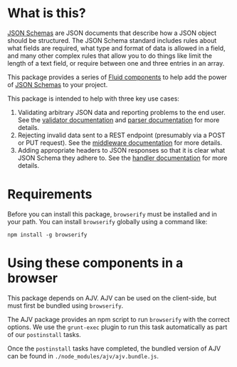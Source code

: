 # What is this?

[JSON Schemas](http://json-schema.org) are JSON documents that describe how a JSON object should be structured.  The
JSON Schema standard includes rules about what fields are required, what type and format of data is allowed in a field,
and many other complex rules that allow you to do things like limit the length of a text field, or require between one
and three entries in an array.

This package provides a series of [Fluid components](https://github.com/fluid-project/infusion-docs/blob/master/src/documents/UnderstandingInfusionComponents.md)
to help add the power of [JSON Schemas](http://json-schema.org) to your project.

This package is intended to help with three key use cases:

1.  Validating arbitrary JSON data and reporting problems to the end user.  See the [validator documentation](./docs/validator.md) and [parser documentation](./docs/parser.md) for more details.
2.  Rejecting invalid data sent to a REST endpoint (presumably via a POST or PUT request).  See the [middleware documentation](./docs/middleware) for more details.
3.  Adding appropriate headers to JSON responses so that it is clear what JSON Schema they adhere to.  See the [handler documentation](./docs/handler.md) for more details.

# Requirements

Before you can install this package, `browserify` must be installed and in your path.  You can install `browserify`
globally using a command like:

`npm install -g browserify`

# Using these components in a browser

This package depends on AJV.  AJV can be used on the client-side, but must first be bundled using `browserify`.

The AJV package provides an npm script to run `browserify` with the correct options.  We use the `grunt-exec` plugin to
run this task automatically as part of our `postinstall` tasks.

Once the `postinstall` tasks have completed, the bundled version of AJV can be found in `./node_modules/ajv/ajv.bundle.js`.